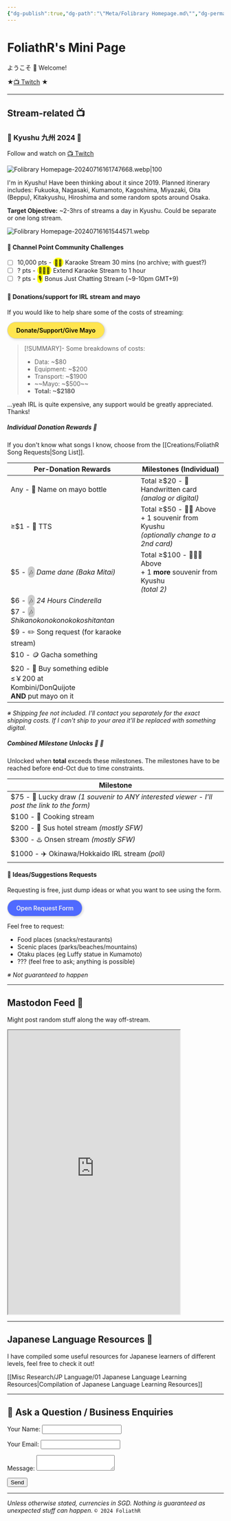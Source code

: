 ```yaml
---
{"dg-publish":true,"dg-path":"\"Meta/Folibrary Homepage.md\"","dg-permalink":"home","permalink":"/home/","hide":true,"tags":["gardenEntry"],"dgHomeLink":"false","dgShowBacklinks":"false","dgShowLocalGraph":"false","dgShowInlineTitle":"false","dgShowToc":"false","dgShowFileTree":"false","dgEnableSearch":"false","noteIcon":""}
---
```



# FoliathR's Mini Page
ようこそ 👋 Welcome! 

★[📺 Twitch](https://twitch.tv/foliathr) ★

---
## Stream-related 📺
### 🗾 Kyushu 九州 2024 🗾
Follow and watch on [📺 Twitch](https://twitch.tv/foliathr)

![Folibrary Homepage-20240716161747668.webp|100](/img/user/z.Images/image/Folibrary%20Homepage-20240716161747668.webp)

I'm in Kyushu! Have been thinking about it since 2019. Planned itinerary includes: Fukuoka, Nagasaki, Kumamoto, Kagoshima, Miyazaki, Oita (Beppu), Kitakyushu, Hiroshima and some random spots around Osaka. 

**Target Objective:** ~2-3hrs of streams a day in Kyushu. Could be separate or one long stream.

![Folibrary Homepage-20240716161544571.webp](/img/user/z.Images/image/Folibrary%20Homepage-20240716161544571.webp)

#### 🎯 Channel Point Community Challenges
- [ ] 10,000 pts - <span style="background-color: yellow; border-radius:1em;padding:0.2em;">🎤🎵</span> Karaoke Stream 30 mins (no archive; with guest?)
- [ ] ? pts - <span style="background-color: yellow; border-radius:1em;padding:0.2em;">🎤🎵🎵</span> Extend Karaoke Stream to 1 hour
- [ ] ? pts - <span style="background-color: yellow; border-radius:1em;padding:0.2em;">🎙️</span> Bonus Just Chatting Stream (~9-10pm GMT+9)

#### 💪 Donations/support for IRL stream and mayo
If you would like to help share some of the costs of streaming:

<a href="https://streamlabs.com/foliathr/tip" target="_blank" style="display: inline-block; padding: 10px 20px; border: 1px solid #ccc; box-shadow: 2px 2px 4px 1px rgba(0, 0, 0, .1); border-radius: 2em; text-decoration: none; color: #000; background-color: #ffe54f; font-weight: 600;">Donate/Support/Give Mayo</a>

> [!SUMMARY]- Some breakdowns of costs:
> - Data: ~$80
> - Equipment: ~$200
> - Transport: ~$1900
> - ~~Mayo: ~$500~~
> - **Total: ~$2180**

…yeah IRL is quite expensive, any support would be greatly appreciated. Thanks!
##### Individual Donation Rewards 🎺
If you don't know what songs I know, choose from the [[Creations/FoliathR Song Requests\|Song List]].

| Per-Donation Rewards                                                                                                    | Milestones (Individual)                                                                      |
| ----------------------------------------------------------------------------------------------------------------------- | -------------------------------------------------------------------------------------------- |
| Any - 📛 Name on mayo bottle                                                                                            | Total ≥$20 - 📝 Handwritten card <br>*(analog or digital)*                                   |
| ≥$1 - 📣 TTS<br>                                                                                                        | Total ≥$50 - 📝🎁 Above<br>\+ 1 souvenir from Kyushu <br>*(optionally change to a 2nd card)* |
| $5 - <span style="background-color: #cccccc; border-radius:1em;padding:0.2em;">🎶</span> *Dame dane (Baka Mitai)*       | Total ≥$100 - 📝🎁🎁 Above<br>\+ 1 **more** souvenir from Kyushu<br>*(total 2)*              |
| $6 - <span style="background-color: #cccccc; border-radius:1em;padding:0.2em;">🎶</span> *24 Hours Cinderella*          |                                                                                              |
| $7 - <span style="background-color: #cccccc; border-radius:1em;padding:0.2em;">🎶</span> *Shikanokonokonokokoshitantan* |                                                                                              |
| $9 - ✏️ Song request (for karaoke stream)<br>                                                                           |                                                                                              |
| $10 - 🪙 Gacha something                                                                                                |                                                                                              |
| $20 - 🍤 Buy something edible ≤￥200 at <br>Kombini/DonQuijote <br>**AND** put mayo on it                                |                                                                                              |

*※ Shipping fee not included. I'll contact you separately for the exact shipping costs. If I can't ship to your area it'll be replaced with something digital.*

##### Combined Milestone Unlocks 🍾 🎊

Unlocked when **total** exceeds these milestones. The milestones have to be reached before end-Oct due to time constraints.

| Milestone                                                                                    |
| -------------------------------------------------------------------------------------------- |
| $75 - 🎁 Lucky draw *(1 souvenir to ANY interested viewer - I'll post the link to the form)* |
| $100 - 🍜 Cooking stream                                                                     |
| $200 - 🏩 Sus hotel stream *(mostly SFW)*                                                    |
| $300 - ♨️ Onsen stream *(mostly SFW)*                                                        |
| $1000 - ✈️ Okinawa/Hokkaido IRL stream *(poll)*                                              |

#### 📝 Ideas/Suggestions Requests
Requesting is free, just dump ideas or what you want to see using the form.

<a href="#" target="_blank" style="display: inline-block; padding: 10px 20px; border: 1px solid #ccc; box-shadow: 2px 2px 4px 1px rgba(0, 0, 0, .1); border-radius: 2em; text-decoration: none; color: #eee; background-color: #4f6aff; font-weight: 600;">Open Request Form</a>

Feel free to request:
- Food places (snacks/restaurants)
- Scenic places (parks/beaches/mountains)
- Otaku places (eg Luffy statue in Kumamoto)
- ??? (feel free to ask; anything is possible)

*※ Not guaranteed to happen*


---
## Mastodon Feed 📱
Might post random stuff along the way off-stream.

<iframe allowfullscreen sandbox="allow-top-navigation allow-scripts allow-popups allow-popups-to-escape-sandbox" width="400" height="660" src="https://mastofeed.com/apiv2/feed?userurl=https%3A%2F%2Ffosstodon.org%2Fusers%2Ffoliathr&theme=dark&size=80&header=true&replies=false&boosts=false"></iframe>

---
## Japanese Language Resources 🎌
I have compiled some useful resources for Japanese learners of different levels, feel free to check it out!

[[Misc Research/JP Language/01 Japanese Language Learning Resources\|Compilation of Japanese Language Learning Resources]]

---
## 💬 Ask a Question / Business Enquiries
<form name="contact" method="POST" data-netlify="true">
  <p>
    <label>Your Name: <input type="text" name="name" /></label>
  </p>
  <p>
    <label>Your Email: <input type="email" name="email" /></label>
  </p>
  <p>
    <label>Message: <textarea name="message"></textarea></label>
  </p>
  <p>
    <button type="submit">Send</button>
  </p>
</form>

---

*Unless otherwise stated, currencies in SGD. Nothing is guaranteed as unexpected stuff can happen.*
`© 2024 FoliathR `
<a rel="me" href="https://fosstodon.org/@foliathr"></a>
